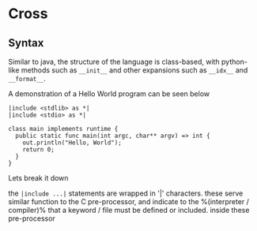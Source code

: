 # Cross
## Syntax
Similar to java, the structure of the language is class-based, with python-like methods such as ```__init__``` and other expansions such as ```__idx__``` and ```__format__```. 

A demonstration of a Hello World program can be seen below
```
|include <stdlib> as *|
|include <stdio> as *|

class main implements runtime {
  public static func main(int argc, char** argv) => int {
    out.println("Hello, World");
    return 0;
  }
}
```
Lets break it down

the ```|include ...|``` statements are wrapped in '|' characters. these serve similar function to the C pre-processor, and indicate to the %(interpreter / compiler)% that a keyword / file must be defined or included. inside these pre-processor 


